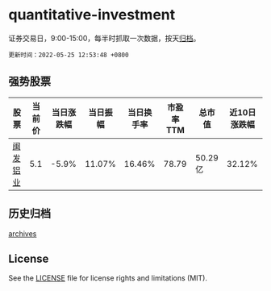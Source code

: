 # quantitative-investment

证券交易日，9:00-15:00，每半时抓取一次数据，按天[归档](archives)。

`更新时间：2022-05-25 12:53:48 +0800`

## 强势股票

|股票|当前价|当日涨跌幅|当日振幅|当日换手率|市盈率TTM|总市值|近10日涨跌幅|
|----|----|----|----|----|----|----|----|
|[闽发铝业](https://xueqiu.com/S/SZ002578)|5.1|-5.9%|11.07%|16.46%|78.79|50.29亿|32.12%|

## 历史归档

[archives](archives)

## License

See the [LICENSE](LICENSE) file for license rights and limitations (MIT).